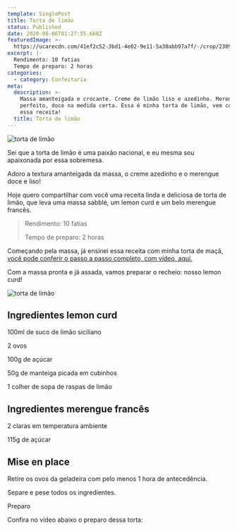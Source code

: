 ```yaml
---
template: SinglePost
title: Torta de limão
status: Published
date: 2020-08-06T01:27:55.660Z
featuredImage: >-
  https://ucarecdn.com/41ef2c52-3bd1-4e02-9e11-5a30abb97a7f/-/crop/2309x953/0,473/-/preview/
excerpt: |-
  Rendimento: 10 fatias
  Tempo de preparo: 2 horas
categories:
  - category: Confeitaria
meta:
  description: >-
    Massa amanteigada e crocante. Creme de limão liso e azedinho. Merengue
    perfeito, doce na medida certa. Essa é minha torta de limão, vem conferir
    essa receita!
  title: Torta de limão
---
```

![torta de limão](https://ucarecdn.com/dbaa0a84-dd62-4418-8480-a267f8029ea4/-/crop/2309x1299/0,207/-/preview/)

Sei que a torta de limão é uma paixão nacional, e eu mesma sou apaixonada por essa sobremesa.

Adoro a textura amanteigada da massa, o creme azedinho e o merengue doce e liso!

Hoje quero compartilhar com você uma receita linda e deliciosa de torta de limão, que leva uma massa sabblé, um lemon curd e um belo merengue francês.

> Rendimento: 10 fatias
>
> Tempo de preparo: 2 horas

Começando pela massa, já ensinei essa receita com minha torta de maçã, [você pode conferir o passo a passo completo, com vídeo, aqui. ](https://paolafabeni.com/posts/torta-de-maca-com-chocolate-e-amendoas/)

Com a massa pronta e já assada, vamos preparar o recheio: nosso lemon curd!

![torta de limão](https://ucarecdn.com/51a0cf61-bb6f-4f2a-96e3-70f093d05026/-/crop/2307x1287/2,358/-/preview/)

## Ingredientes lemon curd

100ml de suco de limão siciliano

2 ovos

100g de açúcar 

50g de manteiga picada em cubinhos

1 colher de sopa de raspas de limão

## Ingredientes merengue francês

2 claras em temperatura ambiente

115g de açúcar

## Mise en place

Retire os ovos da geladeira com pelo menos 1 hora de antecedência.

Separe e pese todos os ingredientes.

Preparo

Confira no vídeo abaixo o preparo dessa torta:
